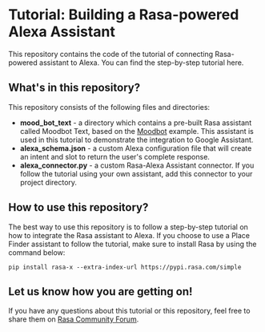 # Tutorial: Building a Rasa-powered Alexa Assistant

This repository contains the code of the tutorial of connecting Rasa-powered assistant to Alexa. You can find the step-by-step tutorial here.

## What's in this repository?

This repository consists of the following files and directories:  
- **mood_bot_text** - a directory which contains a pre-built Rasa assistant called Moodbot Text, based on the [Moodbot](https://github.com/RasaHQ/rasa/tree/master/examples/moodbot) example. This assistant is used in this tutorial to demonstrate the integration to Google Assistant.
- **alexa_schema.json** - a custom Alexa configuration file that will create an intent and slot to return the user's complete response.
- **alexa_connector.py** - a custom Rasa-Alexa Assistant connector. If you follow the tutorial using your own assistant, add this connector to your project directory.

## How to use this repository?

The best way to use this repository is to follow a step-by-step tutorial on how to integrate the Rasa assistant to Alexa. If you choose to use a Place Finder assistant to follow the tutorial, make sure to install Rasa by using the command below:  
```
pip install rasa-x --extra-index-url https://pypi.rasa.com/simple
```

## Let us know how you are getting on!

If you have any questions about this tutorial or this repository, feel free to share them on [Rasa Community Forum](https://forum.rasa.com). 
